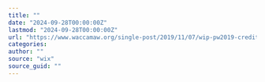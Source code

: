 ```yaml
---
title: ""
date: "2024-09-28T00:00:00Z"
lastmod: "2024-09-28T00:00:00Z"
url: "https://www.waccamaw.org/single-post/2019/11/07/wip-pw2019-credit-to-lloyd-gill"
categories:
author: ""
source: "wix"
source_guid: ""
---
```




